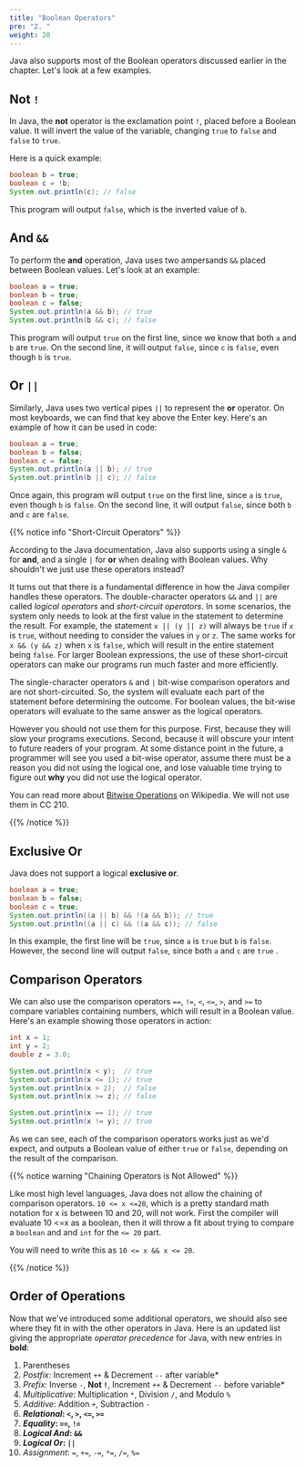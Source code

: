 ```yaml
---
title: "Boolean Operators"
pre: "2. "
weight: 20
---
```


Java also supports most of the Boolean operators discussed earlier in the chapter. Let's look at a few examples.

## Not `!`

In Java, the **not** operator is the exclamation point `!`, placed before a Boolean value. It will invert the value of the variable, changing `true` to `false` and `false` to `true`. 

Here is a quick example:

```java
boolean b = true;
boolean c = !b;
System.out.println(c); // false
```

This program will output `false`, which is the inverted value of `b`. 

## And `&&`

To perform the **and** operation, Java uses two ampersands `&&` placed between Boolean values. Let's look at an example:

```java
boolean a = true;
boolean b = true;
boolean c = false;
System.out.println(a && b); // true
System.out.println(b && c); // false
```

This program will output `true` on the first line, since we know that both `a` and `b` are `true`. On the second line, it will output `false`, since `c` is `false`, even though `b` is `true`. 

## Or `||`

Similarly, Java uses two vertical pipes `||` to represent the **or** operator. On most keyboards, we can find that key above the Enter key. Here's an example of how it can be used in code:

```java
boolean a = true;
boolean b = false;
boolean c = false;
System.out.println(a || b); // true
System.out.println(b || c); // false
```

Once again, this program will output `true` on the first line, since `a` is `true`, even though `b` is `false`. On the second line, it will output `false`, since both `b` and `c` are `false`. 

{{% notice info "Short-Circuit Operators" %}}

According to the Java documentation, Java also supports using a single `&` for **and**, and a single `|` for **or** when dealing with Boolean values. Why shouldn't we just use these operators instead?

It turns out that there is a fundamental difference in how the Java compiler handles these operators. The double-character operators `&&` and `||` are called _logical operators_ and _short-circuit operators_. In some scenarios, the system only needs to look at the first value in the statement to determine the result. For example, the statement `x || (y || z)` will always be `true` if `x` is `true`, without needing to consider the values in `y` or `z`. The same works for `x && (y && z)` when `x` is `false`, which will result in the entire statement being `false`. For larger Boolean expressions, the use of these short-circuit operators can make our programs run much faster and more efficiently. 

The single-character operators `&` and `|` bit-wise comparison operators and are not short-circuited. So, the system will evaluate each part of the statement before determining the outcome. For boolean values, the bit-wise operators will evaluate to the same answer as the logical operators.

However you should not use them for this purpose.  First, because they will slow your programs executions.  Second, because it will obscure your intent to future readers of your program.  At some distance point in the future, a programmer will see you used a bit-wise operator, assume there must be a reason you did not using the logical one, and lose valuable time trying to figure out **why** you did not use the logical operator.    

You can read more about [Bitwise Operations](https://en.wikipedia.org/wiki/Bitwise_operation) on Wikipedia. We will not use them in CC 210.

{{% /notice %}}

## Exclusive Or 

Java does not support a logical **exclusive or**.  

```java
boolean a = true;
boolean b = false;
boolean c = true;
System.out.println((a || b) && !(a && b)); // true
System.out.println((a || c) && !(a && c)); // false
```

In this example, the first line will be `true`, since `a` is `true` but `b` is `false`. However, the second line will output `false`, since both `a` and `c` are `true` .

## Comparison Operators

We can also use the comparison operators `==`, `!=`, `<`, `<=`, `>`, and `>=` to compare variables containing numbers, which will result in a Boolean value. Here's an example showing those operators in action:

```java
int x = 1;
int y = 2;
double z = 3.0;

System.out.println(x < y);  // true
System.out.println(x <= 1); // true
System.out.println(x > 2);  // false
System.out.println(x >= z); // false

System.out.println(x == 1); // true
System.out.println(x != y); // true
```

As we can see, each of the comparison operators works just as we'd expect, and outputs a Boolean value of either `true` or `false`, depending on the result of the comparison.

{{% notice warning "Chaining Operators is Not Allowed" %}}

Like most high level languages, Java does not allow the chaining of comparison operators.  `10 <= x <=20`, which is a pretty standard math notation for x is between 10 and 20, will not work.  First the compiler will evaluate 10 <=x as a boolean, then it will throw a fit about trying to compare a `boolean` and and `int` for the `<= 20` part.

You will need to write this as `10 <= x && x <= 20`.

{{% /notice %}}

## Order of Operations

Now that we've introduced some additional operators, we should also see where they fit in with the other operators in Java. Here is an updated list giving the appropriate _operator precedence_ for Java, with new entries in **bold**:

1. Parentheses
1. _Postfix:_ Increment `++` & Decrement `--` after variable*
1. _Prefix:_ Inverse `-`, **Not `!`**, Increment `++` & Decrement `--` before variable* 
1. _Multiplicative_: Multiplication `*`, Division `/`, and Modulo `%`
1. _Additive_: Addition `+`, Subtraction `-`
1. **_Relational_: `<`, `>`, `<=`, `>=`**
1. **_Equality_: `==`, `!=`**
1. **_Logical And_: `&&`**
1. **_Logical Or_: `||`**
1. _Assignment_: `=`, `+=`, `-=`, `*=`, `/=`, `%=`
